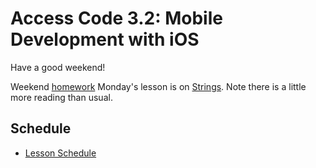# Access Code 3.2: Mobile Development with iOS

Have a good weekend!

Weekend [homework](/homework/week-1-homework.md)
Monday's lesson is on [Strings](/lessons/strings). Note there is a little more reading than usual. 

## Schedule

- [Lesson Schedule](schedule.md)
